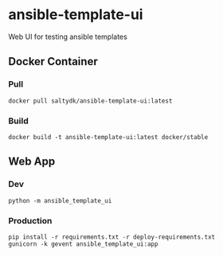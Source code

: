 # ansible-template-ui
Web UI for testing ansible templates

## Docker Container

### Pull

```
docker pull saltydk/ansible-template-ui:latest
```

### Build

```
docker build -t ansible-template-ui:latest docker/stable
```

## Web App

### Dev

```
python -m ansible_template_ui
```

### Production

```
pip install -r requirements.txt -r deploy-requirements.txt
gunicorn -k gevent ansible_template_ui:app
```
